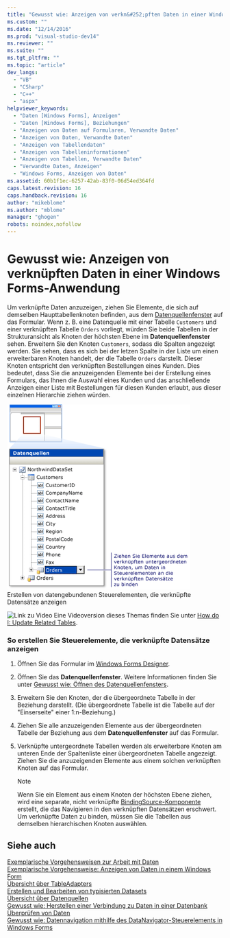```yaml
---
title: "Gewusst wie: Anzeigen von verkn&#252;pften Daten in einer Windows Forms-Anwendung | Microsoft Docs"
ms.custom: ""
ms.date: "12/14/2016"
ms.prod: "visual-studio-dev14"
ms.reviewer: ""
ms.suite: ""
ms.tgt_pltfrm: ""
ms.topic: "article"
dev_langs: 
  - "VB"
  - "CSharp"
  - "C++"
  - "aspx"
helpviewer_keywords: 
  - "Daten [Windows Forms], Anzeigen"
  - "Daten [Windows Forms], Beziehungen"
  - "Anzeigen von Daten auf Formularen, Verwandte Daten"
  - "Anzeigen von Daten, Verwandte Daten"
  - "Anzeigen von Tabellendaten"
  - "Anzeigen von Tabelleninformationen"
  - "Anzeigen von Tabellen, Verwandte Daten"
  - "Verwandte Daten, Anzeigen"
  - "Windows Forms, Anzeigen von Daten"
ms.assetid: 60b1f1ec-6257-42ab-83f0-06d54ed364fd
caps.latest.revision: 16
caps.handback.revision: 16
author: "mikeblome"
ms.author: "mblome"
manager: "ghogen"
robots: noindex,nofollow
---
```

# Gewusst wie: Anzeigen von verkn&#252;pften Daten in einer Windows Forms-Anwendung
Um verknüpfte Daten anzuzeigen, ziehen Sie Elemente, die sich auf demselben Haupttabellenknoten befinden, aus dem [Datenquellenfenster](../Topic/Data%20Sources%20Window.md) auf das Formular.  Wenn z. B. eine Datenquelle mit einer Tabelle `Customers` und einer verknüpften Tabelle `Orders` vorliegt, würden Sie beide Tabellen in der Strukturansicht als Knoten der höchsten Ebene im **Datenquellenfenster** sehen.  Erweitern Sie den Knoten `Customers`, sodass die Spalten angezeigt werden. Sie sehen, dass es sich bei der letzen Spalte in der Liste um einen erweiterbaren Knoten handelt, der die Tabelle `Orders` darstellt.  Dieser Knoten entspricht den verknüpften Bestellungen eines Kunden.  Dies bedeutet, dass Sie die anzuzeigenden Elemente bei der Erstellung eines Formulars, das Ihnen die Auswahl eines Kunden und das anschließende Anzeigen einer Liste mit Bestellungen für diesen Kunden erlaubt, aus dieser einzelnen Hierarchie ziehen würden.  
  
 ![Relation im Datenquellenfenster](../data-tools/media/datasources2.gif "DataSources2")  
Erstellen von datengebundenen Steuerelementen, die verknüpfte Datensätze anzeigen  
  
 ![Link zu Video](~/docs/data-tools/media/playvideo.gif "PlayVideo") Eine Videoversion dieses Themas finden Sie unter [How do I: Update Related Tables](http://go.microsoft.com/fwlink/?LinkId=143527).  
  
### So erstellen Sie Steuerelemente, die verknüpfte Datensätze anzeigen  
  
1.  Öffnen Sie das Formular im [Windows Forms Designer](http://msdn.microsoft.com/de-de/3c3d61f8-f36c-4d41-b9c3-398376fabb15).  
  
2.  Öffnen Sie das **Datenquellenfenster**.  Weitere Informationen finden Sie unter [Gewusst wie: Öffnen des Datenquellenfensters](../data-tools/how-to-open-the-data-sources-window.md).  
  
3.  Erweitern Sie den Knoten, der die übergeordnete Tabelle in der Beziehung darstellt. \(Die übergeordnete Tabelle ist die Tabelle auf der "Einserseite" einer 1:n\-Beziehung.\)  
  
4.  Ziehen Sie alle anzuzeigenden Elemente aus der übergeordneten Tabelle der Beziehung aus dem **Datenquellenfenster** auf das Formular.  
  
5.  Verknüpfte untergeordnete Tabellen werden als erweiterbare Knoten am unteren Ende der Spaltenliste einer übergeordneten Tabelle angezeigt.  Ziehen Sie die anzuzeigenden Elemente aus einem solchen verknüpften Knoten auf das Formular.  
  
    > [!NOTE]
    >  Wenn Sie ein Element aus einem Knoten der höchsten Ebene ziehen, wird eine separate, nicht verknüpfte [BindingSource\-Komponente](../Topic/BindingSource%20Component.md) erstellt, die das Navigieren in den verknüpften Datensätzen erschwert.  Um verknüpfte Daten zu binden, müssen Sie die Tabellen aus demselben hierarchischen Knoten auswählen.  
  
## Siehe auch  
 [Exemplarische Vorgehensweisen zur Arbeit mit Daten](../Topic/Data%20Walkthroughs.md)   
 [Exemplarische Vorgehensweise: Anzeigen von Daten in einem Windows Form](../data-tools/walkthrough-displaying-data-on-a-windows-form.md)   
 [Übersicht über TableAdapters](../data-tools/tableadapter-overview.md)   
 [Erstellen und Bearbeiten von typisierten Datasets](../data-tools/creating-and-editing-typed-datasets.md)   
 [Übersicht über Datenquellen](../data-tools/add-new-data-sources.md)   
 [Gewusst wie: Herstellen einer Verbindung zu Daten in einer Datenbank](../data-tools/how-to-connect-to-data-in-a-database.md)   
 [Überprüfen von Daten](../Topic/Validating%20Data.md)   
 [Gewusst wie: Datennavigation mithilfe des DataNavigator\-Steuerelements in Windows Forms](../Topic/How%20to:%20Navigate%20Data%20with%20the%20Windows%20Forms%20BindingNavigator%20Control.md)